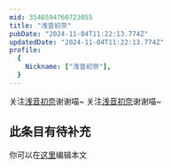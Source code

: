 ```yaml
---
mid: 3546594760723055
title: "浅音初奈"
pubDate: "2024-11-04T11:22:13.774Z"
updatedDate: "2024-11-04T11:22:13.774Z"
profile:
  {
    Nickname: ["浅音初奈"],
  }
---
```


关注[浅音初奈](https://space.bilibili.com/3546594760723055)谢谢喵~ 关注[浅音初奈](https://space.bilibili.com/3546594760723055)谢谢喵~

## 此条目有待补充
你可以在[这里](https://github.com/Yuhanawa/VTuber.ICU-Content/edit/master/v/浅音初奈/index.md)编辑本文
